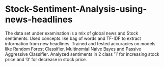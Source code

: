 # Stock-Sentiment-Analysis-using-news-headlines
The data set under examination is a mix of global news and Stock sentiments.
Used concepts like bag of words and TF-IDF to extract information from new headlines.
Trained and tested accuracies on models like  Random Forest Classifier, Multinomial Naive Bayes and Passive Aggressive Classifier.
Analyzed sentiments in 2 class ’1’ for increasing stock price and ’0’ for decrease in stock price.

